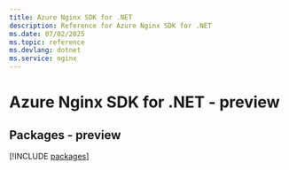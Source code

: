 ```yaml
---
title: Azure Nginx SDK for .NET
description: Reference for Azure Nginx SDK for .NET
ms.date: 07/02/2025
ms.topic: reference
ms.devlang: dotnet
ms.service: nginx
---
```

# Azure Nginx SDK for .NET - preview
## Packages - preview
[!INCLUDE [packages](nginx-index.md)]